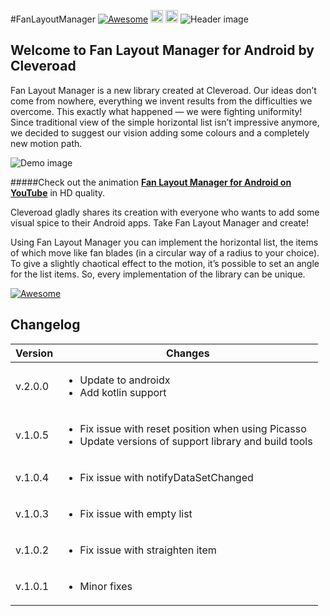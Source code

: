 #FanLayoutManager [![Awesome](https://cdn.rawgit.com/sindresorhus/awesome/d7305f38d29fed78fa85652e3a63e154dd8e8829/media/badge.svg)](https://github.com/sindresorhus/awesome) <img src="https://www.cleveroad.com/public/comercial/label-android.svg" height="20"> <a href="https://www.cleveroad.com/?utm_source=github&utm_medium=label&utm_campaign=contacts"><img src="https://www.cleveroad.com/public/comercial/label-cleveroad.svg" height="20"></a>
![Header image](/images/header.jpg)

## Welcome to Fan Layout Manager for Android by Cleveroad

Fan Layout Manager is a new library created at Cleveroad. Our ideas don’t come from nowhere, everything we invent results from the difficulties we overcome. This exactly what happened — we were fighting uniformity! Since traditional view of the simple horizontal list isn’t impressive anymore, we decided to suggest our vision adding some colours and a completely new motion path. 

![Demo image](/images/demo_.gif)

#####Check out the animation <strong><a target="_blank" href="https://www.youtube.com/watch?v=P0r37_tXeMc">Fan Layout Manager for Android on YouTube</a></strong> in HD quality.

Cleveroad gladly shares its creation with everyone who wants to add some visual spice to their Android apps. Take Fan Layout Manager and create!

Using Fan Layout Manager you can implement the horizontal list, the items of which move like fan blades (in a circular way of a radius to your choice). To give a slightly chaotical effect to the motion, it’s possible to set an angle for the list items. So, every implementation of the library can be unique.

[![Awesome](/images/logo-footer.png)](https://www.cleveroad.com/?utm_source=github&utm_medium=label&utm_campaign=contacts)

## Changelog

Version | Changes
---     | ---
v.2.0.0 | <ul><li>Update to androidx</li><li>Add kotlin support</li></ul>
v.1.0.5 | <ul><li>Fix issue with reset position when using Picasso</li><li>Update versions of support library and build tools</li></ul>
v.1.0.4 | <ul><li> Fix issue with notifyDataSetChanged</li></ul>
v.1.0.3 |  <ul><li>Fix issue with empty list</li></ul>
v.1.0.2 |  <ul><li>Fix issue with straighten item</li></ul>
v.1.0.1 |  <ul><li>Minor fixes</li></ul>
